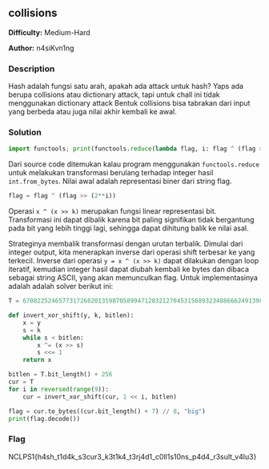 ## collisions

**Difficulty:** Medium-Hard

**Author:** n4siKvn1ng

### Description

Hash adalah fungsi satu arah, apakah ada attack untuk hash? Yaps ada berupa collisions atau dictionary attack, tapi untuk chall ini tidak menggunakan dictionary attack Bentuk collisions bisa tabrakan dari input yang berbeda atau juga nilai akhir kembali ke awal.

### Solution

```python
import functools; print(functools.reduce(lambda flag, i: flag ^ (flag >> 2**i), range(9), int.from_bytes(b"NCLPS1{redacted}", "big")))
```

Dari source code ditemukan kalau program menggunakan `functools.reduce` untuk melakukan transformasi berulang terhadap integer hasil `int.from_bytes`. Nilai awal adalah representasi biner dari string flag.

```python
flag = flag ^ (flag >> (2**i))
```

Operasi `x ^ (x >> k)` merupakan fungsi linear representasi bit. Transformasi ini dapat dibalik karena bit paling signifikan tidak bergantung pada bit yang lebih tinggi lagi, sehingga dapat dihitung balik ke nilai asal. 

Strateginya membalik transformasi dengan urutan terbalik. Dimulai dari integer output, kita menerapkan inverse dari operasi shift terbesar ke yang terkecil. Inverse dari operasi `y = x ^ (x >> k)` dapat dilakukan dengan loop iteratif, kemudian integer hasil dapat diubah kembali ke bytes dan dibaca sebagai string ASCII, yang akan memunculkan flag. Untuk implementasinya adalah adalah solver berikut ini:

```python
T = 6708225246577317268201359870589947128321270453156893234886662491398921333524854484228506876784333764380835907785971649995603806504942718660141508646410278513251598900

def invert_xor_shift(y, k, bitlen):
    x = y
    s = k
    while s < bitlen:
        x ^= (x >> s)
        s <<= 1
    return x

bitlen = T.bit_length() + 256
cur = T
for i in reversed(range(9)):
    cur = invert_xor_shift(cur, 1 << i, bitlen)

flag = cur.to_bytes((cur.bit_length() + 7) // 8, "big")
print(flag.decode())
```

### Flag

NCLPS1{h4sh_t1d4k_s3cur3_k3t1k4_t3rj4d1_c0ll1s10ns_p4d4_r3sult_v4lu3}
